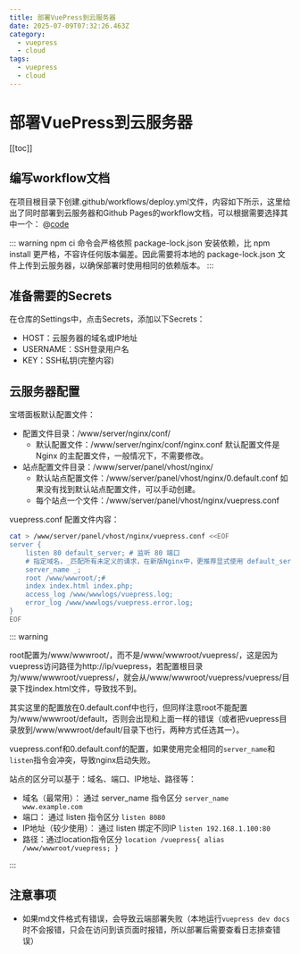 ```yaml
---
title: 部署VuePress到云服务器
date: 2025-07-09T07:32:26.463Z
category:
  - vuepress
  - cloud
tags:
  - vuepress
  - cloud
---
```


# 部署VuePress到云服务器
[[toc]]
## 编写workflow文档
在项目根目录下创建.github/workflows/deploy.yml文件，内容如下所示，这里给出了同时部署到云服务器和Github Pages的workflow文档，可以根据需要选择其中一个：
@[code](../code/github/workflows/deploy-docs.yml)

::: warning
npm ci 命令会严格依照 package-lock.json 安装依赖，比 npm install 更严格，不容许任何版本偏差。因此需要将本地的 package-lock.json 文件上传到云服务器，以确保部署时使用相同的依赖版本。
:::

## 准备需要的Secrets
在仓库的Settings中，点击Secrets，添加以下Secrets：
  - HOST：云服务器的域名或IP地址
  - USERNAME：SSH登录用户名
  - KEY：SSH私钥(完整内容)

## 云服务器配置
宝塔面板默认配置文件：
  - 配置文件目录：/www/server/nginx/conf/
    + 默认配置文件：/www/server/nginx/conf/nginx.conf <Tip>默认配置文件是 Nginx 的主配置文件，一般情况下，不需要修改。</Tip>
  - 站点配置文件目录：/www/server/panel/vhost/nginx/
    + 默认站点配置文件：/www/server/panel/vhost/nginx/0.default.conf <Tip>如果没有找到默认站点配置文件，可以手动创建。</Tip>
    + 每个站点一个文件：/www/server/panel/vhost/nginx/vuepress.conf

vuepress.conf 配置文件内容：
```bash
cat > /www/server/panel/vhost/nginx/vuepress.conf <<EOF
server {
    listen 80 default_server; # 监听 80 端口
    # 指定域名，_匹配所有未定义的请求，在新版Nginx中，更推荐显式使用 default_server，可以不设置server_name 或设为空
    server_name _; 
    root /www/wwwroot/;# 
    index index.html index.php;
    access_log /www/wwwlogs/vuepress.log;
    error_log /www/wwwlogs/vuepress.error.log;
}
EOF
```

::: warning

root配置为/www/wwwroot/，而不是/www/wwwroot/vuepress/，这是因为vuepress访问路径为http://ip/vuepress，若配置根目录为/www/wwwroot/vuepress/，就会从/www/wwwroot/vuepress/vuepress/目录下找index.html文件，导致找不到。

其实这里的配置放在0.default.conf中也行，但同样注意root不能配置为/www/wwwroot/default，否则会出现和上面一样的错误（或者把vuepress目录放到/www/wwwroot/default/目录下也行，两种方式任选其一）。

vuepress.conf和0.default.conf的配置，如果使用完全相同的`server_name`和`listen`指令会冲突，导致nginx启动失败。

站点的区分可以基于：域名、端口、IP地址、路径等：
 - 域名（最常用）：  通过 server_name 指令区分 `server_name www.example.com`
 - 端口：  通过 listen 指令区分 `listen 8080`
 - IP地址（较少使用）：  通过 listen 绑定不同IP `listen 192.168.1.100:80`
 - 路径：通过location指令区分 `location /vuepress{ alias /www/wwwroot/vuepress; }`

<!-- 虽然DeepSeek不推荐路径区分站点，但这种方式真的是单域名、单IP、想使用默认端口的情况下唯一的办法。为啥不推荐呢？ -->

:::

## 注意事项
- 如果md文件格式有错误，会导致云端部署失败（本地运行`vuepress dev docs`时不会报错，只会在访问到该页面时报错，所以部署后需要查看日志排查错误）
